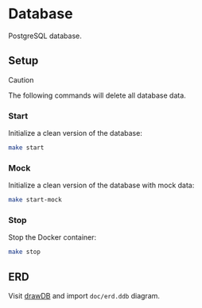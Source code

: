 # Database

PostgreSQL database.

## Setup

> [!CAUTION]
>
> The following commands will delete all database data.

### Start

Initialize a clean version of the database:

```sh
make start
```

### Mock

Initialize a clean version of the database with mock data:

```sh
make start-mock
```

### Stop

Stop the Docker container:

```sh
make stop
```

## ERD

Visit [drawDB](https://www.drawdb.app) and import `doc/erd.ddb` diagram.
